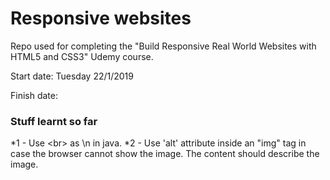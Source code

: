 # Responsive websites
Repo used for completing the "Build Responsive Real World Websites with HTML5 and CSS3" Udemy course.

Start date: Tuesday 22/1/2019

Finish date:

### Stuff learnt so far

*1 - Use \<br> as \n in java.
*2 - Use 'alt' attribute inside an "img" tag in case the browser cannot show the image. The content should describe the image.

